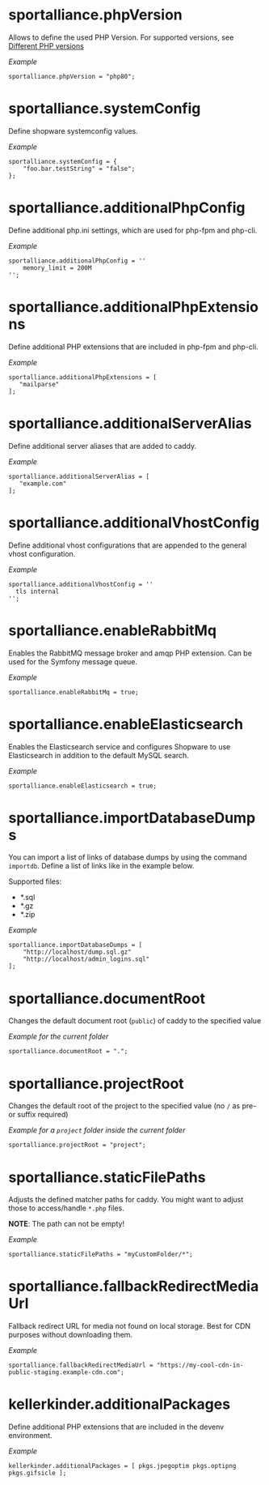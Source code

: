 # sportalliance.phpVersion
Allows to define the used PHP Version. For supported versions, see [Different PHP versions](Home.md#different-php-versions)

*_Example_*
```
sportalliance.phpVersion = "php80";
```

# sportalliance.systemConfig
Define shopware systemconfig values.

*_Example_*
```
sportalliance.systemConfig = {
    "foo.bar.testString" = "false";
};
```

# sportalliance.additionalPhpConfig
Define additional php.ini settings, which are used for php-fpm and php-cli.

*_Example_*
```
sportalliance.additionalPhpConfig = ''
    memory_limit = 200M
'';
```

# sportalliance.additionalPhpExtensions
Define additional PHP extensions that are included in php-fpm and php-cli.

*_Example_*
```
sportalliance.additionalPhpExtensions = [
   "mailparse"
];
```

# sportalliance.additionalServerAlias
Define additional server aliases that are added to caddy.

*_Example_*
```
sportalliance.additionalServerAlias = [
   "example.com"
];
```

# sportalliance.additionalVhostConfig
Define additional vhost configurations that are appended to the general vhost configuration.

*_Example_*
```
sportalliance.additionalVhostConfig = ''
  tls internal
'';
```

# sportalliance.enableRabbitMq
Enables the RabbitMQ message broker and amqp PHP extension. Can be used for the Symfony message queue.

*_Example_*
```
sportalliance.enableRabbitMq = true;
```

# sportalliance.enableElasticsearch
Enables the Elasticsearch service and configures Shopware to use Elasticsearch in addition to the default
MySQL search.

*_Example_*
```
sportalliance.enableElasticsearch = true;
```

# sportalliance.importDatabaseDumps

You can import a list of links of database dumps by using the command `importdb`.
Define a list of links like in the example below.

Supported files:
- *.sql
- *.gz
- *.zip

*_Example_*
```
sportalliance.importDatabaseDumps = [
    "http://localhost/dump.sql.gz"
    "http://localhost/admin_logins.sql"
];
```

# sportalliance.documentRoot
Changes the default document root (`public`) of caddy to the specified value

*_Example for the current folder_*
```
sportalliance.documentRoot = ".";
```

# sportalliance.projectRoot
Changes the default root of the project to the specified value (no `/` as pre- or suffix required)

*_Example for a `project` folder inside the current folder_*
```
sportalliance.projectRoot = "project";
```

# sportalliance.staticFilePaths
Adjusts the defined matcher paths for caddy. You might want to adjust those to access/handle `*.php` files.

**NOTE**: The path can not be empty!

*_Example_*
```
sportalliance.staticFilePaths = "myCustomFolder/*";
```

# sportalliance.fallbackRedirectMediaUrl
Fallback redirect URL for media not found on local storage. Best for CDN purposes without downloading them.

*_Example_*
```
sportalliance.fallbackRedirectMediaUrl = "https://my-cool-cdn-in-public-staging.example-cdn.com";
```

# kellerkinder.additionalPackages
Define additional PHP extensions that are included in the devenv environment.

*_Example_*
```
kellerkinder.additionalPackages = [ pkgs.jpegoptim pkgs.optipng pkgs.gifsicle ];
```

